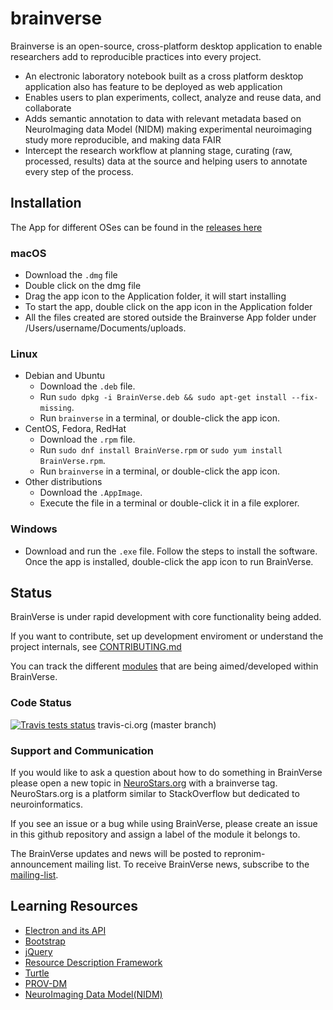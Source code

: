 # brainverse
Brainverse is an open-source, cross-platform desktop application to enable researchers add to reproducible practices into every project.

- An electronic laboratory notebook built as a cross platform desktop application also has feature to be deployed as web application 
- Enables users to plan experiments, collect, analyze and reuse data, and collaborate
- Adds semantic annotation to data with relevant metadata based on NeuroImaging data Model (NIDM) making experimental neuroimaging study more reproducible, and making data FAIR
- Intercept the research workflow at planning stage, curating (raw, processed, results) data at the source and helping users to annotate every step of the process.

## Installation
The App for different OSes can be found in the [releases here](https://github.com/ReproNim/brainverse/releases)
### macOS
- Download the `.dmg` file
- Double click on the dmg file
- Drag the app icon to the Application folder, it will start installing
- To start the app, double click on the app icon in the Application folder
- All the files created are stored outside the Brainverse App folder under /Users/username/Documents/uploads.

### Linux
- Debian and Ubuntu
  - Download the `.deb` file.
  - Run `sudo dpkg -i BrainVerse.deb && sudo apt-get install --fix-missing`.
  - Run `brainverse` in a terminal, or double-click the app icon.
- CentOS, Fedora, RedHat
  - Download the `.rpm` file.
  - Run `sudo dnf install BrainVerse.rpm` or `sudo yum install BrainVerse.rpm`.
  - Run `brainverse` in a terminal, or double-click the app icon.
- Other distributions
  - Download the `.AppImage`.
  - Execute the file in a terminal or double-click it in a file explorer.

### Windows
- Download and run the `.exe` file. Follow the steps to install the software. Once the app is installed, double-click the app icon to run BrainVerse.

## Status
BrainVerse is under rapid development with core functionality being added.

If you want to contribute, set up development enviroment or understand the project internals, see [CONTRIBUTING.md](CONTRIBUTING.md)

You can track the different [modules](https://github.com/ReproNim/brainverse/projects) that are being aimed/developed within BrainVerse.

### Code Status
[![Travis tests status](https://travis-ci.org/ReproNim/brainverse.svg?branch=master)](https://travis-ci.org/ReproNim/brainverse) travis-ci.org (master branch)

### Support and Communication
If you would like to ask a question about how to do something in BrainVerse please open a new topic in [NeuroStars.org](https://neurostars.org/) with a brainverse tag. NeuroStars.org is a platform similar to StackOverflow but dedicated to neuroinformatics.

If you see an issue or a bug while using BrainVerse, please create an issue in this github repository and assign a label of the module it belongs to.

The BrainVerse updates and news will be posted to repronim-announcement mailing list. To receive BrainVerse news, subscribe to the [mailing-list](https://www.nitrc.org/mailman/listinfo/repronim-announcement).


## Learning Resources

- [Electron and its API](http://electron.atom.io)
- [Bootstrap](http://getbootstrap.com)
- [jQuery](https://jQuery.com)
- [Resource Description Framework](https://www.w3.org/TR/2014/NOTE-rdf11-primer-20140225/)
- [Turtle](https://www.w3.org/TR/turtle/)
- [PROV-DM](https://www.w3.org/TR/prov-dm/)
- [NeuroImaging Data Model(NIDM)](http://nidm.nidash.org/)
